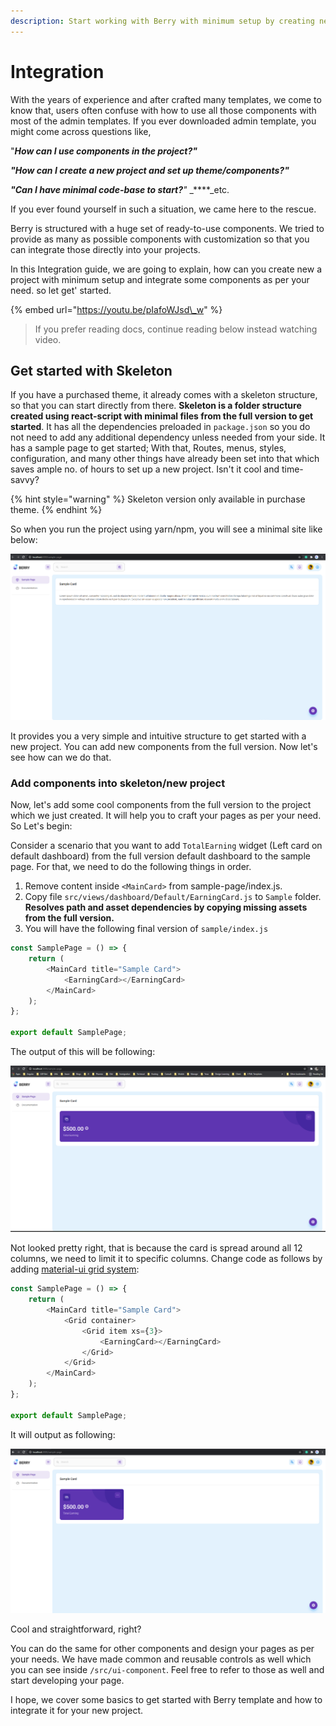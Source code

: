 ```yaml
---
description: Start working with Berry with minimum setup by creating new project
---
```


# Integration

With the years of experience and after crafted many templates, we come to know that, users often confuse with how to use all those components with most of the admin templates. If you ever downloaded admin template, you might come across questions like,

"_**How can I use components in the project?"**_

_**"How can I create a new project and set up theme/components?"**_

_**"Can I have minimal code-base to start?**"_  _****_etc. 

If you ever found yourself in such a situation, we came here to the rescue. 

Berry is structured with a huge set of ready-to-use components. We tried to provide as many as possible components with customization so that you can integrate those directly into your projects. 

In this Integration guide, we are going to explain, how can you create new a project with minimum setup and integrate some components as per your need. so let get' started.

{% embed url="https://youtu.be/pIafoWJsd\_w" %}

> If you prefer reading docs, continue reading below instead watching video.

## Get started with Skeleton

If you have a purchased theme, it already comes with a skeleton structure, so that you can start directly from there. **Skeleton is a folder structure created using react-script with minimal files from the full version to get started**. It has all the dependencies preloaded in `package.json` so you do not need to add any additional dependency unless needed from your side. It has a sample page to get started; With that, Routes, menus, styles, configuration, and many other things have already been set into that which saves ample no. of hours to set up a new project. Isn't it cool and time-savvy?

{% hint style="warning" %}
Skeleton version only available in purchase theme.
{% endhint %}

So when you run the project using yarn/npm, you will see a minimal site like below:

![Skeleton in action](.gitbook/assets/screenshot-2021-06-05-121623.png)

It provides you a very simple and intuitive structure to get started with a new project. You can add new components from the full version. Now let's see how can we do that.

### Add components into skeleton/new project

Now, let's add some cool components from the full version to the project which we just created. It will help you to craft your pages as per your need. So Let's begin:

Consider a scenario that you want to add `TotalEarning` widget \(Left card on default dashboard\) from the full version default dashboard to the sample page. For that, we need to do the following things in order.

1. Remove content inside `<MainCard>` from sample-page/index.js.
2. Copy file `src/views/dashboard/Default/EarningCard.js` to `Sample` folder. **Resolves path and asset dependencies by copying missing assets from the full version.**
3. You will have the following final version of `sample/index.js`

```javascript
const SamplePage = () => {
    return (
        <MainCard title="Sample Card">
            <EarningCard></EarningCard>
        </MainCard>
    );
};

export default SamplePage;
```

The output of this will be following:

![](.gitbook/assets/screenshot-2021-06-05-150007.png)

Not looked pretty right, that is because the card is spread around all 12 columns, we need to limit it to specific columns. Change code as follows by adding [material-ui grid system](https://material-ui.com/components/grid/#grid):

```javascript
const SamplePage = () => {
    return (
        <MainCard title="Sample Card">
            <Grid container>
                <Grid item xs={3}>
                    <EarningCard></EarningCard>
                </Grid>
            </Grid>
        </MainCard>
    );
};

export default SamplePage;
```

It will output as following:

![](.gitbook/assets/screenshot-2021-06-05-150544.png)

Cool and straightforward, right? 

You can do the same for other components and design your pages as per your needs. We have made common and reusable controls as well which you can see inside `/src/ui-component`. Feel free to refer to those as well and start developing your page.

I hope, we cover some basics to get started with Berry template and how to integrate it for your new project. 

